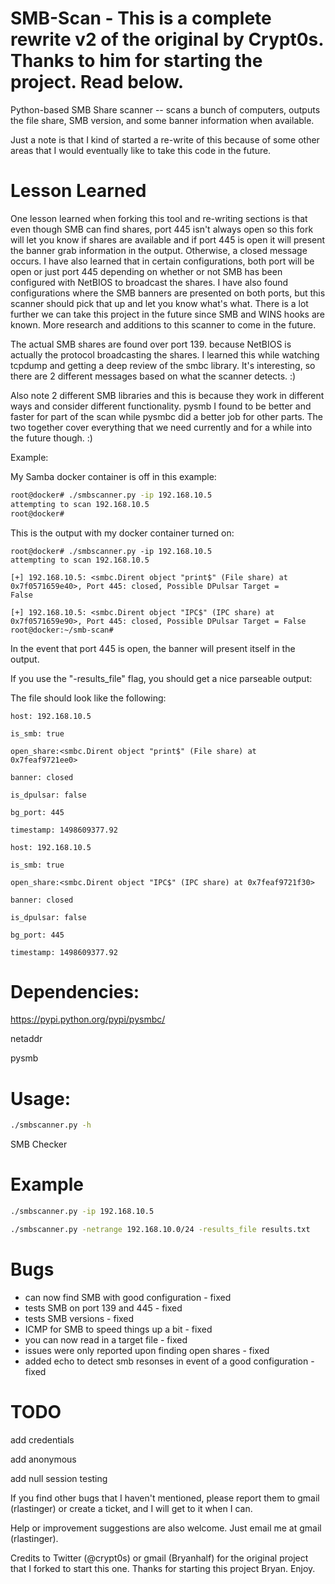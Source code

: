 SMB-Scan - This is a complete rewrite v2 of the original by Crypt0s. Thanks to him for starting the project.  Read below.
========

Python-based SMB Share scanner -- scans a bunch of computers, outputs the file share, SMB version, and some banner information when available.

Just a note is that I kind of started a re-write of this because of some other areas that I would eventually like to take this code in the future.

Lesson Learned
===

One lesson learned when forking this tool and re-writing sections is that even though SMB can find shares, port 445 isn't always open so this fork will let you know if shares are available and if port 445 is open it will present the
banner grab information in the output.  Otherwise, a closed message occurs.  I have also learned that in certain configurations, both port will be open or just port 445 depending on whether or not SMB has been configured with NetBIOS to broadcast the shares.  I have also found configurations where the SMB banners are presented on both ports, but this scanner should pick that up and let you know what's what.  There is a lot further we can take this project in the future since SMB and WINS hooks are known.  More research and additions to this scanner to come in the future.

The actual SMB shares are found over port 139.
because NetBIOS is actually the protocol broadcasting the shares.  I learned this while watching tcpdump and getting a deep 
review of the smbc library.  It's interesting, so there are 2 different messages based on what the scanner detects.  :)

Also note 2 different SMB libraries and this is because they work in different ways and consider different functionality.  pysmb I found to be better and faster for part of the scan while pysmbc did a better job for other parts.  The two together cover everything that we need currently and for a while into the future though. :)

Example:

My Samba docker container is off in this example:

```bash
root@docker# ./smbscanner.py -ip 192.168.10.5
attempting to scan 192.168.10.5
root@docker#
```
This is the output with my docker container turned on:

```
root@docker# ./smbscanner.py -ip 192.168.10.5
attempting to scan 192.168.10.5

[+] 192.168.10.5: <smbc.Dirent object "print$" (File share) at 0x7f0571659e40>, Port 445: closed, Possible DPulsar Target = 
False

[+] 192.168.10.5: <smbc.Dirent object "IPC$" (IPC share) at 0x7f0571659e90>, Port 445: closed, Possible DPulsar Target = False
root@docker:~/smb-scan# 
```

In the event that port 445 is open, the banner will present itself in the output.

If you use the "-results_file" flag, you should get a nice parseable output:

The file should look like the following:

```
host: 192.168.10.5

is_smb: true

open_share:<smbc.Dirent object "print$" (File share) at 0x7feaf9721ee0>

banner: closed

is_dpulsar: false

bg_port: 445

timestamp: 1498609377.92

host: 192.168.10.5

is_smb: true

open_share:<smbc.Dirent object "IPC$" (IPC share) at 0x7feaf9721f30>

banner: closed

is_dpulsar: false

bg_port: 445

timestamp: 1498609377.92
```

Dependencies:
=============

https://pypi.python.org/pypi/pysmbc/

netaddr

pysmb 

Usage:
======

```bash
./smbscanner.py -h
```

SMB Checker
  
Example
===

```bash
./smbscanner.py -ip 192.168.10.5

./smbscanner.py -netrange 192.168.10.0/24 -results_file results.txt
```

Bugs
====

- can now find SMB with good configuration - fixed
- tests SMB on port 139 and 445 - fixed
- tests SMB versions - fixed
- ICMP for SMB to speed things up a bit - fixed
- you can now read in a target file - fixed
- issues were only reported upon finding open shares - fixed
- added echo to detect smb resonses in event of a good configuration - fixed


TODO
===


add credentials

add anonymous

add null session testing

If you find other bugs that I haven't mentioned, please report them to gmail (rlastinger) or create a ticket, and I will get to it when I can.  

Help or improvement suggestions are also welcome.  Just email me at gmail (rlastinger).

Credits to Twitter (@crypt0s) or gmail (Bryanhalf) for the original project that I forked to start this one.
Thanks for starting this project Bryan.
Enjoy.
